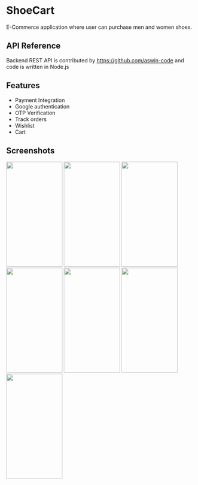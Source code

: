 
# ShoeCart
  E-Commerce application where user can purchase men and women shoes.


## API Reference

Backend REST API is contributed by https://github.com/aswin-code and code is written in Node.js



## Features

- Payment Integration
- Google authentication
- OTP Verification
- Track orders
- Wishlist
- Cart


## Screenshots

<img src="https://user-images.githubusercontent.com/106578107/210341122-e7dde384-e66c-4e6f-b571-e3bd8901a1f9.jpg" width="150" height="280">

<img src="https://user-images.githubusercontent.com/106578107/210341118-cc214d8f-24d5-467c-bbbc-85591e9d6f73.jpg" width="150" height="280">

<img src="https://user-images.githubusercontent.com/106578107/210341107-a463c836-da19-4088-99cd-388707515ce4.jpg" width="150" height="280">

<img src="https://user-images.githubusercontent.com/106578107/210341131-70d46131-a28c-41b4-a45a-693e951bf4f1.jpg" width="150" height="280">

<img src="https://user-images.githubusercontent.com/106578107/210341138-7e2402e0-885a-4a1e-8df5-90cb196d8e6a.jpg" width="150" height="280">

<img src="https://user-images.githubusercontent.com/106578107/210341135-d77a25d3-3f50-4bee-a024-413d36fa4f8c.jpg" width="150" height="280">

<img src="https://user-images.githubusercontent.com/106578107/210341126-c0784279-c3b9-4d69-82ff-52ade1055cd9.jpg" width="150" height="280">

<!-- ![onboard](https://user-images.githubusercontent.com/106578107/210341122-e7dde384-e66c-4e6f-b571-e3bd8901a1f9.jpg) -->

<!-- ![login](https://user-images.githubusercontent.com/106578107/210341118-cc214d8f-24d5-467c-bbbc-85591e9d6f73.jpg) -->

<!-- ![home](https://user-images.githubusercontent.com/106578107/210341107-a463c836-da19-4088-99cd-388707515ce4.jpg) -->

<!-- ![product](https://user-images.githubusercontent.com/106578107/210341131-70d46131-a28c-41b4-a45a-693e951bf4f1.jpg) -->

<!-- ![wishlist](https://user-images.githubusercontent.com/106578107/210341138-7e2402e0-885a-4a1e-8df5-90cb196d8e6a.jpg) -->

<!-- ![razorpay](https://user-images.githubusercontent.com/106578107/210341135-d77a25d3-3f50-4bee-a024-413d36fa4f8c.jpg)

![orders](https://user-images.githubusercontent.com/106578107/210341126-c0784279-c3b9-4d69-82ff-52ade1055cd9.jpg) -->



